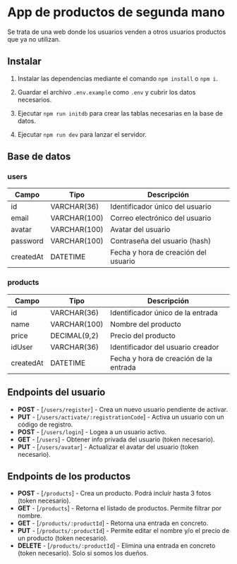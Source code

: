 # App de productos de segunda mano

Se trata de una web donde los usuarios venden a otros usuarios productos que ya no utilizan.

## Instalar

1. Instalar las dependencias mediante el comando `npm install` o `npm i`.

2. Guardar el archivo `.env.example` como `.env` y cubrir los datos necesarios.

3. Ejecutar `npm run initdb` para crear las tablas necesarias en la base de datos.

4. Ejecutar `npm run dev` para lanzar el servidor.

## Base de datos

### users

| Campo     | Tipo         | Descripción                          |
| --------- | ------------ | ------------------------------------ |
| id        | VARCHAR(36)  | Identificador único del usuario      |
| email     | VARCHAR(100) | Correo electrónico del usuario       |
| avatar    | VARCHAR(100) | Avatar del usuario                   |
| password  | VARCHAR(100) | Contraseña del usuario (hash)        |
| createdAt | DATETIME     | Fecha y hora de creación del usuario |

### products

| Campo     | Tipo         | Descripción                            |
| --------- | ------------ | -------------------------------------- |
| id        | VARCHAR(36)  | Identificador único de la entrada      |
| name      | VARCHAR(100) | Nombre del producto                    |
| price     | DECIMAL(9,2) | Precio del producto                    |
| idUser    | VARCHAR(36)  | Identificador del usuario creador      |
| createdAt | DATETIME     | Fecha y hora de creación de la entrada |

## Endpoints del usuario

-   **POST** - [`/users/register`] - Crea un nuevo usuario pendiente de activar.
-   **PUT** - [`/users/activate/:registrationCode`] - Activa un usuario con un código de registro.
-   **POST** - [`/users/login`] - Logea a un usuario activo.
-   **GET** - [`/users`] - Obtener info privada del usuario (token necesario).
-   **PUT** - [`/users/avatar`] - Actualizar el avatar del usuario (token necesario).

## Endpoints de los productos

-   **POST** - [`/products`] - Crea un producto. Podrá incluír hasta 3 fotos (token necesario).
-   **GET** - [`/products`] - Retorna el listado de productos. Permite filtrar por nombre.
-   **GET** - [`/products/:productId`] - Retorna una entrada en concreto.
-   **PUT** - [`/products/:productId`] - Permite editar el nombre y/o el precio de un producto (token necesario).
-   **DELETE** - [`/products/:productId`] - Elimina una entrada en concreto (token necesario). Solo si somos los dueños.
